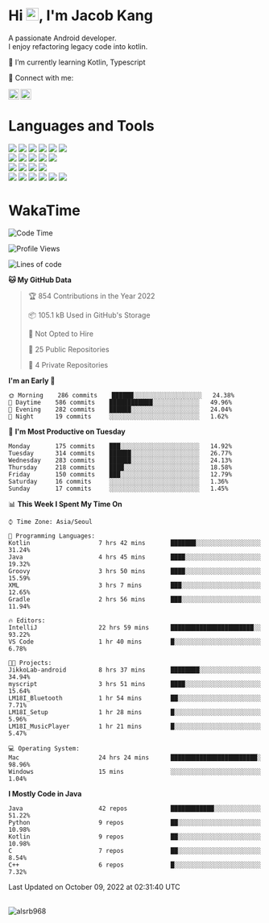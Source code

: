 # Hi <img src="https://media.giphy.com/media/hvRJCLFzcasrR4ia7z/giphy.gif" width="25px">, I'm Jacob Kang
A passionate Android developer.
</br>
I enjoy refactoring legacy code into kotlin.

🌱 I’m currently learning Kotlin, Typescript

🤝 Connect with me:

<a href="https://www.linkedin.com/in/minkyu-kang-b7477b1b2/"><img align="left" src="https://raw.githubusercontent.com/yushi1007/yushi1007/main/images/linkedin.svg" alt="Minkyu Kang | LinkedIn" width="21px"/></a>
<a href="https://www.instagram.com/_jacob_kang/"><img align="left" src="https://raw.githubusercontent.com/yushi1007/yushi1007/main/images/instagram.svg" alt="Jacob Kang | Instagram" width="21px"/></a>

</br>

# Languages and Tools

<div align="left">
<img src="https://img.shields.io/badge/java-007396?logo=java&logoColor=white"/>
<img src="https://img.shields.io/badge/kotlin-7F52FF?logo=kotlin&logoColor=white"/>
<img src="https://img.shields.io/badge/python-3776AB?logo=python&logoColor=white"/>
<img src="https://img.shields.io/badge/bash shell-4EAA25?logo=gnubash&logoColor=white"/>
<img src="https://img.shields.io/badge/c-A8B9CC?logo=c&logoColor=white"/>
<img src="https://img.shields.io/badge/c++-00599C?logo=c%2b%2b&logoColor=white"/>
</div>
<div align="left">
<img src="https://img.shields.io/badge/git-F05032?logo=git&logoColor=white"/>
<img src="https://img.shields.io/badge/github-181717?logo=github&logoColor=white"/>
<img src="https://img.shields.io/badge/mysql-4479A1?logo=mysql&logoColor=white"/>
<img src="https://img.shields.io/badge/sqlite-003B57?logo=sqlite&logoColor=white"/>
<img src="https://img.shields.io/badge/amazon AWS-232F3E?logo=amazonaws&logoColor=white"/>
</div>
<div align="left">
<img src="https://img.shields.io/badge/android-3DDC84?logo=android&logoColor=white"/>
<img src="https://img.shields.io/badge/linux-FCC624?logo=linux&logoColor=white"/>
<img src="https://img.shields.io/badge/flask-000000?logo=flask&logoColor=white"/>
<img src="https://img.shields.io/badge/arduino-00979D?logo=arduino&logoColor=white"/>
</div>
<div align="left">
<img src="https://img.shields.io/badge/slack-4A154B?logo=slack&logoColor=white"/>
<img src="https://img.shields.io/badge/notion-000000?logo=notion&logoColor=white"/>
<img src="https://img.shields.io/badge/jira-0052CC?logo=jira&logoColor=white"/>
<img src="https://img.shields.io/badge/postman-FF6C37?logo=postman&logoColor=white"/>
<img src="https://img.shields.io/badge/intellij-000000?logo=intellijidea&logoColor=white"/>
<img src="https://img.shields.io/badge/pycharm-000000?logo=pycharm&logoColor=white"/>
</div>

# WakaTime

<!--START_SECTION:waka-->
![Code Time](http://img.shields.io/badge/Code%20Time-1%2C323%20hrs%2034%20mins-blue)

![Profile Views](http://img.shields.io/badge/Profile%20Views-0-blue)

![Lines of code](https://img.shields.io/badge/From%20Hello%20World%20I%27ve%20Written-174%20Thousand%20lines%20of%20code-blue)

**🐱 My GitHub Data** 

> 🏆 854 Contributions in the Year 2022
 > 
> 📦 105.1 kB Used in GitHub's Storage 
 > 
> 🚫 Not Opted to Hire
 > 
> 📜 25 Public Repositories 
 > 
> 🔑 4 Private Repositories  
 > 
**I'm an Early 🐤** 

```text
🌞 Morning    286 commits    ██████░░░░░░░░░░░░░░░░░░░   24.38% 
🌆 Daytime    586 commits    ████████████░░░░░░░░░░░░░   49.96% 
🌃 Evening    282 commits    ██████░░░░░░░░░░░░░░░░░░░   24.04% 
🌙 Night      19 commits     ░░░░░░░░░░░░░░░░░░░░░░░░░   1.62%

```
📅 **I'm Most Productive on Tuesday** 

```text
Monday       175 commits    ███░░░░░░░░░░░░░░░░░░░░░░   14.92% 
Tuesday      314 commits    ██████░░░░░░░░░░░░░░░░░░░   26.77% 
Wednesday    283 commits    ██████░░░░░░░░░░░░░░░░░░░   24.13% 
Thursday     218 commits    ████░░░░░░░░░░░░░░░░░░░░░   18.58% 
Friday       150 commits    ███░░░░░░░░░░░░░░░░░░░░░░   12.79% 
Saturday     16 commits     ░░░░░░░░░░░░░░░░░░░░░░░░░   1.36% 
Sunday       17 commits     ░░░░░░░░░░░░░░░░░░░░░░░░░   1.45%

```


📊 **This Week I Spent My Time On** 

```text
⌚︎ Time Zone: Asia/Seoul

💬 Programming Languages: 
Kotlin                   7 hrs 42 mins       ███████░░░░░░░░░░░░░░░░░░   31.24% 
Java                     4 hrs 45 mins       ████░░░░░░░░░░░░░░░░░░░░░   19.32% 
Groovy                   3 hrs 50 mins       ████░░░░░░░░░░░░░░░░░░░░░   15.59% 
XML                      3 hrs 7 mins        ███░░░░░░░░░░░░░░░░░░░░░░   12.65% 
Gradle                   2 hrs 56 mins       ███░░░░░░░░░░░░░░░░░░░░░░   11.94%

🔥 Editors: 
IntelliJ                 22 hrs 59 mins      ███████████████████████░░   93.22% 
VS Code                  1 hr 40 mins        █░░░░░░░░░░░░░░░░░░░░░░░░   6.78%

🐱‍💻 Projects: 
JikkoLab-android         8 hrs 37 mins       ████████░░░░░░░░░░░░░░░░░   34.94% 
myscript                 3 hrs 51 mins       ████░░░░░░░░░░░░░░░░░░░░░   15.64% 
LM18I_Bluetooth          1 hr 54 mins        ██░░░░░░░░░░░░░░░░░░░░░░░   7.71% 
LM18I_Setup              1 hr 28 mins        █░░░░░░░░░░░░░░░░░░░░░░░░   5.96% 
LM18I_MusicPlayer        1 hr 21 mins        █░░░░░░░░░░░░░░░░░░░░░░░░   5.47%

💻 Operating System: 
Mac                      24 hrs 24 mins      ████████████████████████░   98.96% 
Windows                  15 mins             ░░░░░░░░░░░░░░░░░░░░░░░░░   1.04%

```

**I Mostly Code in Java** 

```text
Java                     42 repos            ████████████░░░░░░░░░░░░░   51.22% 
Python                   9 repos             ██░░░░░░░░░░░░░░░░░░░░░░░   10.98% 
Kotlin                   9 repos             ██░░░░░░░░░░░░░░░░░░░░░░░   10.98% 
C                        7 repos             ██░░░░░░░░░░░░░░░░░░░░░░░   8.54% 
C++                      6 repos             █░░░░░░░░░░░░░░░░░░░░░░░░   7.32%

```



 Last Updated on October 09, 2022 at 02:31:40 UTC
<!--END_SECTION:waka-->

</br>

<div align="left">
<img align="left" src="https://github-readme-stats.vercel.app/api/top-langs?username=alsrb968&show_icons=true&locale=en&layout=compact&theme=dark" alt="alsrb968" />
</div>
